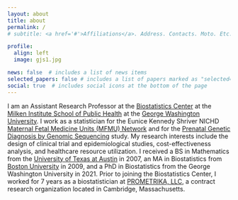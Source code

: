 ```yaml
---
layout: about
title: about
permalink: /
# subtitle: <a href='#'>Affiliations</a>. Address. Contacts. Moto. Etc.

profile:
  align: left
  image: gjs1.jpg

news: false  # includes a list of news items
selected_papers: false # includes a list of papers marked as "selected={true}"
social: true  # includes social icons at the bottom of the page
---
```


I am an Assistant Research Professor at the [Biostatistics Center](https://biostatcenter.gwu.edu/) at the [Milken Institute School of Public Health](https://publichealth.gwu.edu/) at the [George Washington University](https://www.gwu.edu/). I work as a statistician for the Eunice Kennedy Shriver NICHD [Maternal Fetal Medicine Units (MFMU) Network](https://mfmunetwork.bsc.gwu.edu/) and for the [Prenatal Genetic Diagnosis by Genomic Sequencing](https://biostatcenter.gwu.edu/projects/prenatal-genetic-diagnosis-genomic-sequencing-prospective-evaluation-prenatalseq) study. My research interests include the design of clinical trial and epidemiological studies, cost-effectiveness analysis, and healthcare resource utilization. 
I received a BS in Mathematics from the [University of Texas at Austin](https://www.utexas.edu/) in 2007, an MA in Biostatistics from [Boston University](https://www.bu.edu/) in 2009, and a PhD in Biostatistics from the George Washington University in 2021. Prior to joining the Biostatistics Center, I worked for 7 years as a biostatistician at [PROMETRIKA, LLC](https://www.prometrika.com/), a contract research organization located in Cambridge, Massachusetts.
